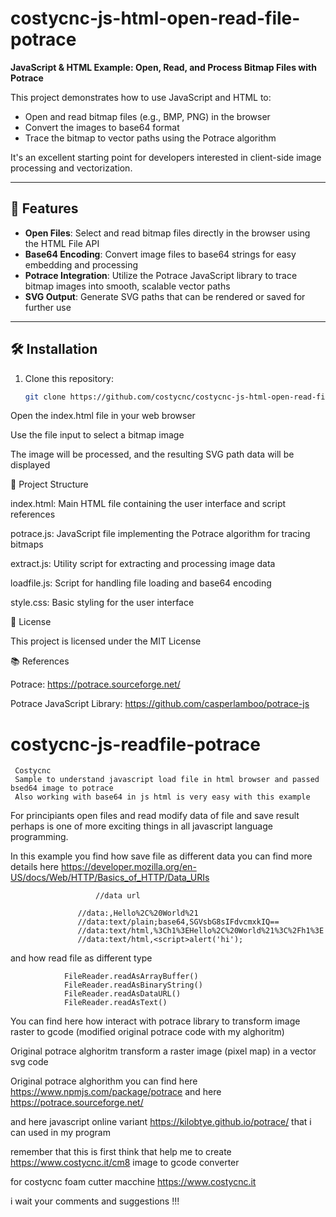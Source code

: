 # costycnc-js-html-open-read-file-potrace

**JavaScript & HTML Example: Open, Read, and Process Bitmap Files with Potrace**

This project demonstrates how to use JavaScript and HTML to:

- Open and read bitmap files (e.g., BMP, PNG) in the browser
- Convert the images to base64 format
- Trace the bitmap to vector paths using the Potrace algorithm

It's an excellent starting point for developers interested in client-side image processing and vectorization.

---

## 🔧 Features

- **Open Files**: Select and read bitmap files directly in the browser using the HTML File API
- **Base64 Encoding**: Convert image files to base64 strings for easy embedding and processing
- **Potrace Integration**: Utilize the Potrace JavaScript library to trace bitmap images into smooth, scalable vector paths
- **SVG Output**: Generate SVG paths that can be rendered or saved for further use

---

## 🛠️ Installation

1. Clone this repository:

   ```bash
   git clone https://github.com/costycnc/costycnc-js-html-open-read-file-potrace.git
   ```

Open the index.html file in your web browser

Use the file input to select a bitmap image

The image will be processed, and the resulting SVG path data will be displayed

📂 Project Structure

index.html: Main HTML file containing the user interface and script references

potrace.js: JavaScript file implementing the Potrace algorithm for tracing bitmaps

extract.js: Utility script for extracting and processing image data

loadfile.js: Script for handling file loading and base64 encoding

style.css: Basic styling for the user interface

📄 License

This project is licensed under the MIT License

📚 References

Potrace: https://potrace.sourceforge.net/

Potrace JavaScript Library: https://github.com/casperlamboo/potrace-js




# costycnc-js-readfile-potrace
     Costycnc
     Sample to understand javascript load file in html browser and passed bsed64 image to potrace
     Also working with base64 in js html is very easy with this example
     

For principiants open files and read modify data of file and save result perhaps is one of more exciting things in all javascript language programming.

In this example you find how save file as different data you can find more details here https://developer.mozilla.org/en-US/docs/Web/HTTP/Basics_of_HTTP/Data_URIs  

               	       //data url

	               //data:,Hello%2C%20World%21
	               //data:text/plain;base64,SGVsbG8sIFdvcmxkIQ==
	               //data:text/html,%3Ch1%3EHello%2C%20World%21%3C%2Fh1%3E
	               //data:text/html,<script>alert('hi');
                 

 
 and how read file as different type
 
 				FileReader.readAsArrayBuffer()
				FileReader.readAsBinaryString()
				FileReader.readAsDataURL()
				FileReader.readAsText()
				

You can find here how interact with potrace library to transform image raster to gcode (modified original potrace code with my alghoritm)

Original potrace alghoritm transform a raster image (pixel map) in a vector svg code

Original potrace alghorithm you can find here https://www.npmjs.com/package/potrace and here https://potrace.sourceforge.net/

and here javascript online variant https://kilobtye.github.io/potrace/ that i can used in my program
 
 remember that this is first think that help me to create https://www.costycnc.it/cm8 image to gcode converter 
 
 for costycnc foam cutter macchine https://www.costycnc.it
 
 i wait your comments and suggestions !!!
